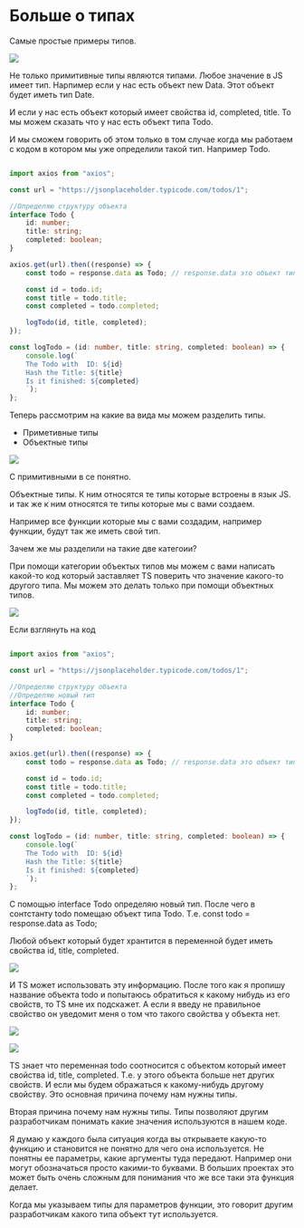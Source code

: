 # Больше о типах

Самые простые примеры типов.

![](img/001.jpg)

Не только примитивные типы являются типами. Любое значение в JS имеет тип. Нарпимер если у нас есть объект new Data.
Этот объект будет иметь тип Date.

И если у нас есть объект который имеет свойства id, completed, title. То мы можем сказать что у нас есть объект типа
Todo.

И мы сможем говорить об этом только в том случае когда мы работаем с кодом в котором мы уже определили такой тип.
Например Todo.

```ts

import axios from "axios";

const url = "https://jsonplaceholder.typicode.com/todos/1";

//Определяю структуру объекта
interface Todo {
    id: number;
    title: string;
    completed: boolean;
}

axios.get(url).then((response) => {
    const todo = response.data as Todo; // response.data это объект типа Todo

    const id = todo.id;
    const title = todo.title;
    const completed = todo.completed;

    logTodo(id, title, completed);
});

const logTodo = (id: number, title: string, completed: boolean) => {
    console.log(`
    The Todo with  ID: ${id}
    Hash the Title: ${title}
    Is it finished: ${completed}
    `);
};

```

Теперь рассмотрим на какие ва вида мы можем разделить типы.

- Приметивные типы
- Объектные типы

![](img/002.jpg)

C примитивными в се понятно.

Объектные типы. К ним относятся те типы которые встроены в язык JS. и так же к ним относятся те типы которые мы с вами
создаем.

Например все функции которые мы с вами создадим, например функции, будут так же иметь свой тип.

Зачем же мы разделили на такие две категоии?

При помощи категории объектых типов мы можем с вами написать какой-то код который заставляет TS поверить что значение
какого-то другого типа. Мы можем это делать только при помощи объектных типов.

![](img/003.jpg)

Если взглянуть на код

```ts

import axios from "axios";

const url = "https://jsonplaceholder.typicode.com/todos/1";

//Определяю структуру объекта
//Определяю новый тип
interface Todo {
    id: number;
    title: string;
    completed: boolean;
}

axios.get(url).then((response) => {
    const todo = response.data as Todo; // response.data это объект типа Todo

    const id = todo.id;
    const title = todo.title;
    const completed = todo.completed;

    logTodo(id, title, completed);
});

const logTodo = (id: number, title: string, completed: boolean) => {
    console.log(`
    The Todo with  ID: ${id}
    Hash the Title: ${title}
    Is it finished: ${completed}
    `);
};

```

С помощью interface Todo определяю новый тип. После чего в сонтстанту todo помещаю объект типа Todo. Т.е. const todo =
response.data as Todo;

Любой объект который будет хрантится в переменной будет иметь свойства id, title, completed.

![](img/004.jpg)

И TS может использовать эту информацию. После того как я пропишу название объекта todo и попытаюсь обратиться к какому
нибудь из его свойств, то TS мне их подскажет. А если я введу не правильное свойство он уведомит меня о том что такого
свойства у объекта нет.

![](img/005.jpg)

![](img/006.jpg)

TS знает что переменная todo соотносится с объектом который имеет свойства id, title, completed. Т.е. у этого объекта
больше нет других свойств. И если мы будем ображаться к какому-нибудь другому свойству. Это основная причина почему нам
нужны типы.

Вторая причина почему нам нужны типы. Типы позволяют другим разработчикам понимать какие значения используются в нашем
коде.

Я думаю у каждого была ситуация когда вы открываете какую-то функцию и становится не понятно для чего она используется.
Не понятны ее параметры, какие аргументы туда передают. Например они могут обозначаться просто какими-то буквами. В
больших проектах это может быть очень сложным для понимания что же все таки эта функция делает.

Когда мы указываем типы для параметров функции, это говорит другим разработчикам какого типа объект тут используется.

